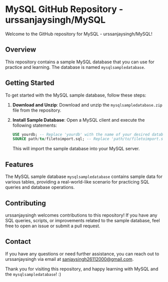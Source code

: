 # MySQL GitHub Repository - urssanjaysingh/MySQL

Welcome to the GitHub repository for MySQL - urssanjaysingh/MySQL!

## Overview

This repository contains a sample MySQL database that you can use for practice and learning. The database is named `mysqlsampledatabase`.

## Getting Started

To get started with the MySQL sample database, follow these steps:

1. **Download and Unzip**: Download and unzip the `mysqlsampledatabase.zip` file from the repository.

2. **Install Sample Database**: Open a MySQL client and execute the following statements:

   ```sql
   USE yourdb; -- Replace 'yourdb' with the name of your desired database.
   SOURCE path/to/filetoimport.sql; -- Replace 'path/to/filetoimport.sql' with the path to the 'mysqlsampledatabase.sql' file you extracted.
   ```

   This will import the sample database into your MySQL server.

## Features

The MySQL sample database `mysqlsampledatabase` contains sample data for various tables, providing a real-world-like scenario for practicing SQL queries and database operations.

## Contributing

urssanjaysingh welcomes contributions to this repository! If you have any SQL queries, scripts, or improvements related to the sample database, feel free to open an issue or submit a pull request.

## Contact

If you have any questions or need further assistance, you can reach out to urssanjaysingh via email at sanjaysingh26112000@gmail.com.

Thank you for visiting this repository, and happy learning with MySQL and the `mysqlsampledatabase`! :)
